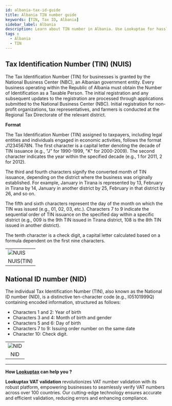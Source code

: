 ```yaml
---
id: albania-tax-id-guide
title: Albania TIN number guide
keywords: [TIN, Tax ID, Albania]
sidebar_label: Albania
description: Learn about TIN number in Albania. Use Lookuptax for hassle-free tax id validation in Albania and other 100+ countries
tags : 
  - Albania
  - TIN
---
```

## Tax Identification Number (TIN) (NUIS)
The Tax Identification Number (TIN) for businesses is granted by the National Business Center (NBC), an Albanian government entity. Every business operating within the Republic of Albania must obtain the Number of Identification as a Taxable Person. The initial registration and any subsequent updates to the registration are processed through applications submitted to the National Business Center (NBC). Initial registration for non-profit organizations, tax representatives, and farmers is conducted at the Regional Tax Directorate of the relevant district.

**Format** 

The Tax Identification Number (TIN) assigned to taxpayers, including legal entities and individuals engaged in economic activities, follows the format J12345678N. The first character is a capital letter denoting the decade of TIN issuance (e.g., "J" for 1990-1999, "K" for 2000-2009). The second character indicates the year within the specified decade (e.g., 1 for 2011, 2 for 2012).

The third and fourth characters signify the converted month of TIN issuance, depending on the district where the business was originally established. For example, January in Tirana is represented by 13, February in Tirana by 14, January in another district by 25, February in that district by 26, and so on.

The fifth and sixth characters represent the day of the month on which the TIN was issued (e.g., 01, 02, 03, etc.). Characters 7 to 9 indicate the sequential order of TIN issuance on the specified day within a specific district (e.g., 009 is the 9th TIN issued in Tirana district, 108 is the 8th TIN issued in another district).

The tenth character is a check digit, a capital letter calculated based on a formula dependent on the first nine characters.

<table align="center" border="0px" border-color="#dedede"><tr><td>
  <img src="/docs/img/taxid/nuis.jpeg" alt="NUIS"/>
  </td></tr>
  <tr><td align="center">NUIS(TIN)</td></tr>
</table>

## National ID number (NID) 
The individual Tax Identification Number (TIN), also known as the National ID number (NID), is a distinctive ten-character code (e.g., I05101999Q) containing encoded information, structured as follows:

- Characters 1 and 2: Year of birth
- Characters 3 and 4: Month of birth and gender
- Characters 5 and 6: Day of birth
- Characters 7 to 9: Issuing order number on the same date
- Character 10: Check digit.

<table align="center" border="0px" border-color="#dedede"><tr><td>
  <img src="/docs/img/taxid/nid.PNG" alt="NID"/>
  </td></tr>
  <tr><td align="center">NID</td></tr>
</table>

----
**How [Lookuptax](https://lookuptax.com/) can help you ?**

**Lookuptax VAT validation**  revolutionizes VAT number validation with its robust platform, empowering businesses to seamlessly verify VAT numbers across over 100 countries. Our cutting-edge technology ensures accurate and efficient validation, reducing errors and enhancing compliance.

